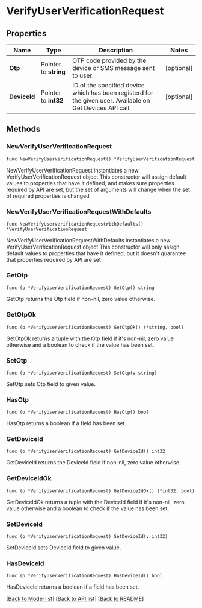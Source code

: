 # VerifyUserVerificationRequest

## Properties

Name | Type | Description | Notes
------------ | ------------- | ------------- | -------------
**Otp** | Pointer to **string** | OTP code provided by the device or SMS message sent to user. | [optional] 
**DeviceId** | Pointer to **int32** | ID of the specified device which has been registerd for the given user. Available on Get Devices API call. | [optional] 

## Methods

### NewVerifyUserVerificationRequest

`func NewVerifyUserVerificationRequest() *VerifyUserVerificationRequest`

NewVerifyUserVerificationRequest instantiates a new VerifyUserVerificationRequest object
This constructor will assign default values to properties that have it defined,
and makes sure properties required by API are set, but the set of arguments
will change when the set of required properties is changed

### NewVerifyUserVerificationRequestWithDefaults

`func NewVerifyUserVerificationRequestWithDefaults() *VerifyUserVerificationRequest`

NewVerifyUserVerificationRequestWithDefaults instantiates a new VerifyUserVerificationRequest object
This constructor will only assign default values to properties that have it defined,
but it doesn't guarantee that properties required by API are set

### GetOtp

`func (o *VerifyUserVerificationRequest) GetOtp() string`

GetOtp returns the Otp field if non-nil, zero value otherwise.

### GetOtpOk

`func (o *VerifyUserVerificationRequest) GetOtpOk() (*string, bool)`

GetOtpOk returns a tuple with the Otp field if it's non-nil, zero value otherwise
and a boolean to check if the value has been set.

### SetOtp

`func (o *VerifyUserVerificationRequest) SetOtp(v string)`

SetOtp sets Otp field to given value.

### HasOtp

`func (o *VerifyUserVerificationRequest) HasOtp() bool`

HasOtp returns a boolean if a field has been set.

### GetDeviceId

`func (o *VerifyUserVerificationRequest) GetDeviceId() int32`

GetDeviceId returns the DeviceId field if non-nil, zero value otherwise.

### GetDeviceIdOk

`func (o *VerifyUserVerificationRequest) GetDeviceIdOk() (*int32, bool)`

GetDeviceIdOk returns a tuple with the DeviceId field if it's non-nil, zero value otherwise
and a boolean to check if the value has been set.

### SetDeviceId

`func (o *VerifyUserVerificationRequest) SetDeviceId(v int32)`

SetDeviceId sets DeviceId field to given value.

### HasDeviceId

`func (o *VerifyUserVerificationRequest) HasDeviceId() bool`

HasDeviceId returns a boolean if a field has been set.


[[Back to Model list]](../README.md#documentation-for-models) [[Back to API list]](../README.md#documentation-for-api-endpoints) [[Back to README]](../README.md)


